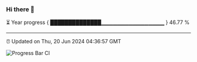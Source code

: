 ### Hi there 👋

⏳ Year progress { ██████████████▁▁▁▁▁▁▁▁▁▁▁▁▁▁▁▁ } 46.77 %

---

⏰ Updated on Thu, 20 Jun 2024 04:36:57 GMT

![Progress Bar CI](https://github.com/IshwaranRudhara/GIT-ACTION/workflows/Progress%20Bar%20CI/badge.svg)
